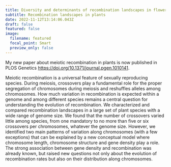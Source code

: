 ```yaml
---
title: Diversity and determinants of recombination landscapes in flowering plants
subtitle: Recombination landscapes in plants
date: 2022-11-12T13:14:06.043Z
draft: false
featured: false
image:
  filename: featured
  focal_point: Smart
  preview_only: false
---
```

My new paper about meiotic recombination in plants is now published in PLOS Genetics <https://doi.org/10.1371/journal.pgen.1010141>.

Meiotic recombination is a universal feature of sexually reproducing species. During meiosis, crossovers play a fundamental role for the proper segregation of chromosomes during meiosis and reshuffles alleles among chromosomes. How much variation in recombination is expected within a genome and among different species remains a central question for understanding the evolution of recombination. We characterized and compared recombination landscapes in a large set of plant species with a wide range of genome size. We found that the number of crossovers varied little among species, from one mandatory to no more than five or six crossovers per chromosomes, whatever the genome size. However, we identified two main patterns of variation along chromosomes (with a few exceptions) that can be explained by a new conceptual model where chromosome length, chromosome structure and gene density play a role. The strong association between gene density and recombination was already known, but raised new questions not only about the evolution of recombination rates but also on their distribution along chromosomes.